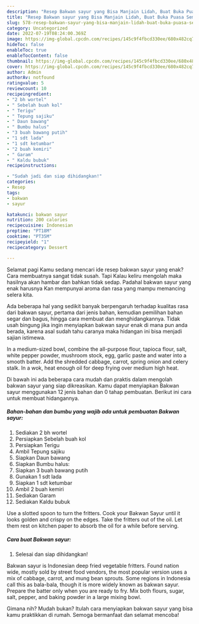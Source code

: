 ```yaml
---
description: "Resep Bakwan sayur yang Bisa Manjain Lidah, Buat Buka Puasa Sempurna"
title: "Resep Bakwan sayur yang Bisa Manjain Lidah, Buat Buka Puasa Sempurna"
slug: 578-resep-bakwan-sayur-yang-bisa-manjain-lidah-buat-buka-puasa-sempurna
category: Uncategorized
date: 2022-07-19T08:24:00.369Z
image: https://img-global.cpcdn.com/recipes/145c9f4fbcd330ee/680x482cq70/bakwan-sayur-foto-resep-utama.jpg
hideToc: false
enableToc: true
enableTocContent: false
thumbnail: https://img-global.cpcdn.com/recipes/145c9f4fbcd330ee/680x482cq70/bakwan-sayur-foto-resep-utama.jpg
cover: https://img-global.cpcdn.com/recipes/145c9f4fbcd330ee/680x482cq70/bakwan-sayur-foto-resep-utama.jpg
author: Admin
authorAv: notfound
ratingvalue: 5
reviewcount: 10
recipeingredient:
- "2 bh wortel"
- " Sebelah buah kol"
- " Terigu"
- " Tepung sajiku"
- " Daun bawang"
- " Bumbu halus"
- "3 buah bawang putih"
- "1 sdt lada"
- "1 sdt ketumbar"
- "2 buah kemiri"
- " Garam"
- " Kaldu bubuk"
recipeinstructions:

- "Sudah jadi dan siap dihidangkan!"
categories:
- Resep
tags:
- bakwan
- sayur

katakunci: bakwan sayur 
nutrition: 200 calories
recipecuisine: Indonesian
preptime: "PT18M"
cooktime: "PT35M"
recipeyield: "1"
recipecategory: Dessert

---
```



Selamat pagi Kamu sedang mencari ide resep bakwan sayur yang enak? Cara membuatnya sangat tidak susah. Tapi Kalau keliru mengolah maka hasilnya akan hambar dan bahkan tidak sedap. Padahal bakwan sayur yang enak harusnya Kan mempunyai aroma dan rasa yang mampu memancing selera kita.


Ada beberapa hal yang sedikit banyak berpengaruh terhadap kualitas rasa dari bakwan sayur, pertama dari jenis bahan, kemudian pemilihan bahan segar dan bagus, hingga cara membuat dan menghidangkannya. Tidak usah bingung jika ingin menyiapkan bakwan sayur enak di mana pun anda berada, karena asal sudah tahu caranya maka hidangan ini bisa menjadi sajian istimewa.

In a medium-sized bowl, combine the all-purpose flour, tapioca flour, salt, white pepper powder, mushroom stock, egg, garlic paste and water into a smooth batter. Add the shredded cabbage, carrot, spring onion and celery stalk. In a wok, heat enough oil for deep frying over medium high heat.


Di bawah ini ada beberapa cara mudah dan praktis dalam mengolah bakwan sayur yang siap dikreasikan. Kamu dapat menyiapkan Bakwan sayur menggunakan 12 jenis bahan dan 0 tahap pembuatan. Berikut ini cara untuk membuat hidangannya.

<!--inarticleads1-->

##### Bahan-bahan dan bumbu yang wajib ada untuk pembuatan Bakwan sayur:

1. Sediakan 2 bh wortel
1. Persiapkan  Sebelah buah kol
1. Persiapkan  Terigu
1. Ambil  Tepung sajiku
1. Siapkan  Daun bawang
1. Siapkan  Bumbu halus:
1. Siapkan 3 buah bawang putih
1. Gunakan 1 sdt lada
1. Siapkan 1 sdt ketumbar
1. Ambil 2 buah kemiri
1. Sediakan  Garam
1. Sediakan  Kaldu bubuk


Use a slotted spoon to turn the fritters. Cook your Bakwan Sayur until it looks golden and crispy on the edges. Take the fritters out of the oil. Let them rest on kitchen paper to absorb the oil for a while before serving. 

<!--inarticleads2-->

##### Cara buat Bakwan sayur:


1. Selesai dan siap dihidangkan!

Bakwan sayur is Indonesian deep fried vegetable fritters. Found nation wide, mostly sold by street food vendors, the most popular version uses a mix of cabbage, carrot, and mung bean sprouts. Some regions in Indonesia call this as bala-bala, though it is more widely known as bakwan sayur. Prepare the batter only when you are ready to fry. Mix both flours, sugar, salt, pepper, and baking powder in a large mixing bowl. 

Gimana nih? Mudah bukan? Itulah cara menyiapkan bakwan sayur yang bisa kamu praktikkan di rumah. Semoga bermanfaat dan selamat mencoba!
